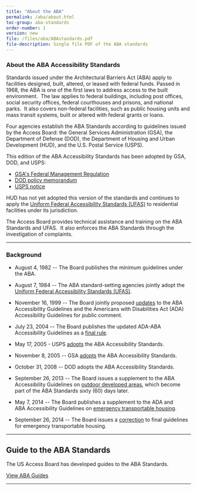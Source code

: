 ```yaml
---
title: "About the ABA"
permalink: /aba/about.html
toc-group: aba-standards
order-number: 1
version: new
file: /files/aba/ABAstandards.pdf
file-description: Single file PDF of the ABA standards
---
```


### About the ABA Accessibility Standards

Standards issued under the Architectural Barriers Act (ABA) apply to facilities designed, built, altered, or leased with federal funds. Passed in 1968, the ABA is one of the first laws to address access to the built environment.  The law applies to federal buildings, including post offices, social security offices, federal courthouses and prisons, and national parks.  It also covers non-federal facilities, such as public housing units and mass transit systems, built or altered with federal grants or loans.

Four agencies establish the ABA Standards according to guidelines issued by the Access Board: the General Services Administration (GSA), the Department of Defense (DOD), the Department of Housing and Urban Development (HUD), and the U.S. Postal Service (USPS).

This edition of the ABA Accessibility Standards has been adopted by GSA, DOD, and USPS:

-   [GSA's Federal Management Regulation](https://www.gsa.gov/policy-regulations/regulations/federal-management-regulation-fmr?asset=119604#idtopicx2x71439)
-   [DOD policy memorandum](/aba/background/dod-policy-memo.html)
-   [USPS notice](http://www.gpo.gov/fdsys/pkg/FR-2005-05-17/html/05-9745.htm)

HUD has not yet adopted this version of the standards and continues to apply the [Uniform Federal Accessibility Standards (UFAS)](/aba/ufas.html) to residential facilities under its jurisdiction.

The Access Board provides technical assistance and training on the ABA Standards and UFAS.  It also enforces the ABA Standards through the investigation of complaints.


---


### Background

- August 4, 1982 -- The Board publishes the minimum guidelines under the ABA. 

- August 7, 1984 -- The ABA standard-setting agencies jointly adopt the [Uniform Federal Accessibility Standards (UFAS)](/aba/ufas.html).

- November 16, 1999 -- The Board jointly proposed [updates](https://www.federalregister.gov/documents/1999/11/16/99-29250/americans-with-disabilities-act-ada-accessibility-guidelines-for-buildings-and-facilities) to the ABA Accessibility Guidelines and the Americans with Disabilities Act (ADA) Accessibility Guidelines for public comment.

- July 23, 2004 -- The Board publishes the updated ADA-ABA Accessibility Guidelines as a [final rule](https://www.federalregister.gov/documents/2004/07/23/04-16025/americans-with-disabilities-act-ada-accessibility-guidelines-for-buildings-and-facilities).

- May 17, 2005 - USPS [adopts](https://www.federalregister.gov/documents/2005/05/17/05-9745/usps-standards-for-facility-accessibility) the ABA Accessibility Standards.

- November 8, 2005 -- GSA [adopts](https://www.federalregister.gov/documents/2005/11/08/05-21644/federal-management-regulation-real-property-policies-update) the ABA Accessibility Standards.

- October 31, 2008 -- DOD adopts the ABA Accessibility Standards.

- September 26, 2013 -- The Board issues a supplement to the ABA Accessibility Guidelines on [outdoor developed areas](https://www.regulations.gov/document?D=ATBCB-2009-0006-0085), which become part of the ABA Standards sixty (60) days later.

- May 7, 2014 -- The Board publishes a supplement to the ADA and ABA Accessibility Guidelines on [emergency transportable housing](https://www.regulations.gov/document?D=ATBCB-2012-0004-0039).

- September 26, 2014 -- The Board issues a [correction](https://www.regulations.gov/document?D=ATBCB-2012-0004-0041) to final guidelines for emergency transportable housing.



---


## Guide to the ABA Standards
The US Access Board has developed guides to the ABA Standards.


<div class="grid-container margin-y-3 text-center">
    <a class="usa-button usa-button--big margin-x-auto" href="/aba/guides/">View ABA Guides</a>
</div>


---

